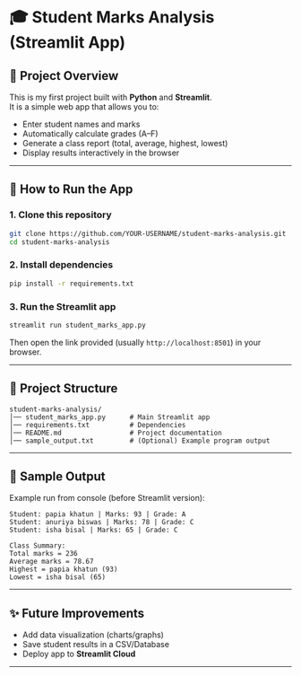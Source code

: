 # 🎓 Student Marks Analysis (Streamlit App)

## 📌 Project Overview
This is my first project built with **Python** and **Streamlit**.  
It is a simple web app that allows you to:
- Enter student names and marks
- Automatically calculate grades (A–F)
- Generate a class report (total, average, highest, lowest)
- Display results interactively in the browser

---

## 🚀 How to Run the App

### 1. Clone this repository
```bash
git clone https://github.com/YOUR-USERNAME/student-marks-analysis.git
cd student-marks-analysis
```

### 2. Install dependencies
```bash
pip install -r requirements.txt
```

### 3. Run the Streamlit app
```bash
streamlit run student_marks_app.py
```

Then open the link provided (usually `http://localhost:8501`) in your browser.

---

## 📂 Project Structure
```
student-marks-analysis/
│── student_marks_app.py      # Main Streamlit app
│── requirements.txt          # Dependencies
│── README.md                 # Project documentation
│── sample_output.txt         # (Optional) Example program output
```

---

## 📸 Sample Output
Example run from console (before Streamlit version):
```
Student: papia khatun | Marks: 93 | Grade: A
Student: anuriya biswas | Marks: 78 | Grade: C
Student: isha bisal | Marks: 65 | Grade: C

Class Summary:
Total marks = 236
Average marks = 78.67
Highest = papia khatun (93)
Lowest = isha bisal (65)
```

---

## ✨ Future Improvements
- Add data visualization (charts/graphs)
- Save student results in a CSV/Database
- Deploy app to **Streamlit Cloud**

---
